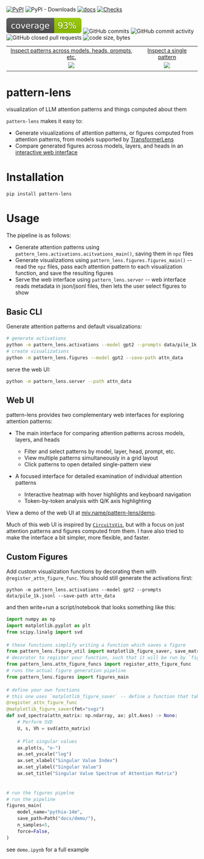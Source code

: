 [![PyPI](https://img.shields.io/pypi/v/pattern-lens)](https://pypi.org/project/pattern-lens/)
![PyPI - Downloads](https://img.shields.io/pypi/dm/pattern-lens)
[![docs](https://img.shields.io/badge/docs-latest-blue)](https://miv.name/pattern-lens)
[![Checks](https://github.com/mivanit/pattern-lens/actions/workflows/checks.yml/badge.svg)](https://github.com/mivanit/pattern-lens/actions/workflows/checks.yml)

[![Coverage](docs/coverage/coverage.svg)](docs/coverage/html/)
![GitHub commits](https://img.shields.io/github/commit-activity/t/mivanit/pattern-lens)
![GitHub commit activity](https://img.shields.io/github/commit-activity/m/mivanit/pattern-lens)
![GitHub closed pull requests](https://img.shields.io/github/issues-pr-closed/mivanit/pattern-lens)
![code size, bytes](https://img.shields.io/github/languages/code-size/mivanit/pattern-lens)

|                                                                                                            |                                                                                                            |
| :--------------------------------------------------------------------------------------------------------: | :--------------------------------------------------------------------------------------------------------: |
| [Inspect patterns across models, heads, prompts, etc.](https://miv.name/pattern-lens/assets/pl-demo.html)  |               [Inspect a single pattern](https://miv.name/pattern-lens/assets/sg-demo.html)                |
| [![](https://miv.name/pattern-lens/assets/pl-demo.png)](https://miv.name/pattern-lens/assets/pl-demo.html) | [![](https://miv.name/pattern-lens/assets/sg-demo.png)](https://miv.name/pattern-lens/assets/sg-demo.html) |


# pattern-lens

visualization of LLM attention patterns and things computed about them

`pattern-lens` makes it easy to:

- Generate visualizations of attention patterns, or figures computed from attention patterns, from models supported by [TransformerLens](https://github.com/TransformerLensOrg/TransformerLens)
- Compare generated figures across models, layers, and heads in an [interactive web interface](https://miv.name/pattern-lens/demo/)

# Installation

```bash
pip install pattern-lens
```


# Usage

The pipeline is as follows:

- Generate attention patterns using `pattern_lens.activations.acitvations_main()`, saving them in `npz` files
- Generate visualizations using `pattern_lens.figures.figures_main()` -- read the `npz` files, pass each attention pattern to each visualization function, and save the resulting figures
- Serve the web interface using `pattern_lens.server` -- web interface reads metadata in json/jsonl files, then lets the user select figures to show


## Basic CLI

Generate attention patterns and default visualizations:

```bash
# generate activations
python -m pattern_lens.activations --model gpt2 --prompts data/pile_1k.jsonl --save-path attn_data
# create visualizations
python -m pattern_lens.figures --model gpt2 --save-path attn_data
```

serve the web UI:

```bash
python -m pattern_lens.server --path attn_data
```


## Web UI

pattern-lens provides two complementary web interfaces for exploring attention patterns:

- The main interface for comparing attention patterns across models, layers, and heads
    - Filter and select patterns by model, layer, head, prompt, etc.
    - View multiple patterns simultaneously in a grid layout
    - Click patterns to open detailed single-pattern view

- A focused interface for detailed examination of individual attention patterns
    - Interactive heatmap with hover highlights and keyboard navigation
    - Token-by-token analysis with Q/K axis highlighting

View a demo of the web UI at [miv.name/pattern-lens/demo](https://miv.name/pattern-lens/demo/).

Much of this web UI is inspired by [`CircuitsVis`](https://github.com/TransformerLensOrg/CircuitsVis), but with a focus on just attention patterns and figures computed from them. I have also tried to make the interface a bit simpler, more flexible, and faster.

## Custom Figures

Add custom visualization functions by decorating them with `@register_attn_figure_func`. You should still generate the activations first:
```
python -m pattern_lens.activations --model gpt2 --prompts data/pile_1k.jsonl --save-path attn_data
```

and then write+run a script/notebook that looks something like this:

```python
import numpy as np
import matplotlib.pyplot as plt
from scipy.linalg import svd

# these functions simplify writing a function which saves a figure
from pattern_lens.figure_util import matplotlib_figure_saver, save_matrix_wrapper
# decorator to register your function, such that it will be run by `figures_main`
from pattern_lens.attn_figure_funcs import register_attn_figure_func
# runs the actual figure generation pipeline
from pattern_lens.figures import figures_main

# define your own functions
# this one uses `matplotlib_figure_saver` -- define a function that takes matrix and `plt.Axes`, modify the axes
@register_attn_figure_func
@matplotlib_figure_saver(fmt="svgz")
def svd_spectra(attn_matrix: np.ndarray, ax: plt.Axes) -> None:
    # Perform SVD
    U, s, Vh = svd(attn_matrix)

    # Plot singular values
    ax.plot(s, "o-")
    ax.set_yscale("log")
    ax.set_xlabel("Singular Value Index")
    ax.set_ylabel("Singular Value")
    ax.set_title("Singular Value Spectrum of Attention Matrix")


# run the figures pipelne
# run the pipeline
figures_main(
	model_name="pythia-14m",
	save_path=Path("docs/demo/"),
	n_samples=5,
	force=False,
)
```

see `demo.ipynb` for a full example
